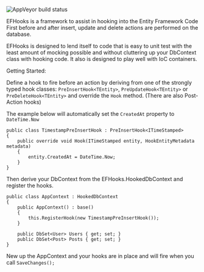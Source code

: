![AppVeyor build status](https://ci.appveyor.com/api/projects/status/g0ipmyws6mc5riew?svg=true)

EFHooks is a framework to assist in hooking into the Entity Framework Code First before and after insert, update and delete actions are performed on the database.

EFHooks is designed to lend itself to code that is easy to unit test with the least amount of mocking possible and without cluttering up your DbContext class with hooking code.  It also is designed to play well with IoC containers.

Getting Started:

Define a hook to fire before an action by deriving from one of the strongly typed hook classes: `PreInsertHook<TEntity>`, `PreUpdateHook<TEntity>` or `PreDeleteHook<TEntity>` and override the `Hook` method. (There are also Post-Action hooks)

The example below will automatically set the `CreatedAt` property to `DateTime.Now`

    public class TimestampPreInsertHook : PreInsertHook<ITimeStamped>
    {
        public override void Hook(ITimeStamped entity, HookEntityMetadata metadata)
        {
            entity.CreatedAt = DateTime.Now;
        }
    }

Then derive your DbContext from the EFHooks.HookedDbContext and register the hooks.

    public class AppContext : HookedDbContext
    {
        public AppContext() : base()
        {
            this.RegisterHook(new TimestampPreInsertHook());
        }

        public DbSet<User> Users { get; set; }
        public DbSet<Post> Posts { get; set; }
    }

New up the AppContext and your hooks are in place and will fire when you call `SaveChanges();`